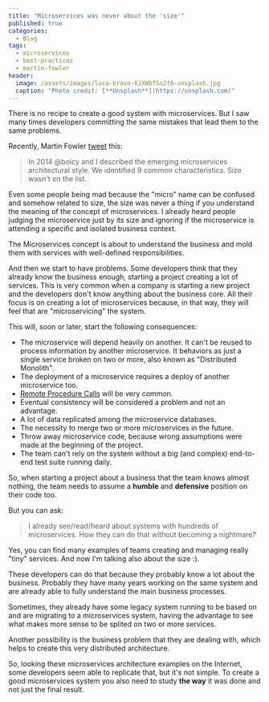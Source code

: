 ```yaml
---
title: "Microservices was never about the 'size'"
published: true
categories:
  - Blog
tags:
  - microservices
  - best-practices
  - martin-fowler
header:
  image: /assets/images/luca-bravo-XJXWbfSo2f0-unsplash.jpg
  caption: "Photo credit: [**Unsplash**](https://unsplash.com)"
---
```


There is no recipe to create a good system with microservices. But I saw many times developers committing the same mistakes that lead them to the same problems.

Recently, Martin Fowler [tweet](https://twitter.com/martinfowler/status/1247615433731198981?s=20) this:

> In 2014 @boicy and I described the emerging microservices architectural style. We identified 9 common characteristics. Size wasn't on the list.

Even some people being mad because the "micro" name can be confused and somehow related to size, the size was never a thing if you understand the meaning of the concept of microservices.  I already heard people judging the microservice just by its size and ignoring if the microservice is attending a specific and isolated business context.

The Microservices concept is about to understand the business and mold them with services with well-defined responsibilities.

And then we start to have problems. Some developers think that they already know the business enough, starting a project creating a lot of services. This is very common when a company is starting a new project and the developers don't know anything about the business core. All their focus is on creating a lot of microservices because, in that way, they will feel that are "microservicing" the system.

This will, soon or later, start the following consequences:

- The microservice will depend heavily on another. It can't be reused to process information by another microservice. It behaviors as just a single service broken on two or more, also known as "Distributed Monolith".
- The deployment of a microservice requires a deploy of another microservice too.
- [Remote Procedure Calls](https://www.rabbitmq.com/tutorials/tutorial-six-python.html) will be very common.
- Eventual consistency will be considered a problem and not an advantage.
- A lot of data replicated among the microservice databases.
- The necessity to merge two or more microservices in the future.
- Throw away microservice code, because wrong assumptions were made at the beginning of the project.
- The team can't rely on the system without a big (and complex) end-to-end test suite running daily.

So, when starting a project about a business that the team knows almost nothing, the team needs to assume a **humble** and **defensive** position on their code too.

But you can ask:

> I already see/read/heard about systems with hundreds of microservices. How they can do that without becoming a nightmare?

Yes, you can find many examples of teams creating and managing really "tiny" services. And now I'm talking also about the size :).

These developers can do that because they probably know a lot about the business. Probably they have many years working on the same system and are already able to fully understand the main business processes.

Sometimes, they already have some legacy system running to be based on and are migrating to a microservices system, having the advantage to see what makes more sense to be splited on two or more services. 

Another possibility is the business problem that they are dealing with, which helps to create this very distributed architecture.

So, looking these microservices architecture examples on the Internet, some developers seem able to replicate that, but it's not simple. To create a good microservices system you also need to study **the way** it was done and not just the final result.
